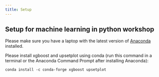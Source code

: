 ```yaml
---
title: Setup
---
```


## Setup for machine learning in python workshop

Please make sure you have a laptop with the latest version of [Anaconda](https://www.anaconda.com/download#downloads) installed.

Please install xgboost and upsetplot using conda (run this command in a terminal or the Anaconda Command Prompt after
installing Anaconda):

```
conda install -c conda-forge xgboost upsetplot
```
